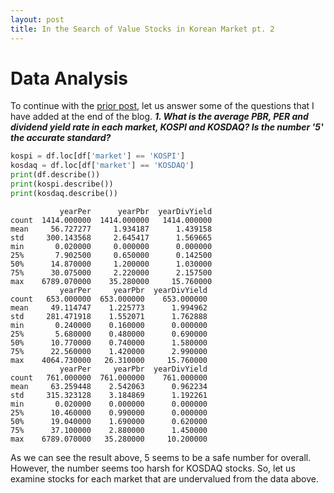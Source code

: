 ```yaml
---
layout: post
title: In the Search of Value Stocks in Korean Market pt. 2
---
```

# Data Analysis
To continue with the [prior post](https://bbq12340.github.io/valueStocks1/), let us answer some of the questions that I have added at the end of the blog. 
***1. What is the average PBR, PER and dividend yield rate in each market, KOSPI and KOSDAQ? Is the number '5' the accurate standard?***
```python
kospi = df.loc[df['market'] == 'KOSPI']
kosdaq = df.loc[df['market'] == 'KOSDAQ']
print(df.describe())
print(kospi.describe())
print(kosdaq.describe())
```
```
           yearPer      yearPbr  yearDivYield
count  1414.000000  1414.000000   1414.000000
mean     56.727277     1.934187      1.439158
std     300.143568     2.645417      1.569665
min       0.020000     0.000000      0.000000
25%       7.902500     0.650000      0.142500
50%      14.870000     1.200000      1.030000
75%      30.075000     2.220000      2.157500
max    6789.070000    35.280000     15.760000
           yearPer     yearPbr  yearDivYield
count   653.000000  653.000000    653.000000
mean     49.114747    1.225773      1.994962
std     281.471918    1.552071      1.762888
min       0.240000    0.160000      0.000000
25%       5.680000    0.480000      0.690000
50%      10.770000    0.740000      1.580000
75%      22.560000    1.420000      2.990000
max    4064.730000   26.310000     15.760000
           yearPer     yearPbr  yearDivYield
count   761.000000  761.000000    761.000000
mean     63.259448    2.542063      0.962234
std     315.323128    3.184869      1.192261
min       0.020000    0.000000      0.000000
25%      10.460000    0.990000      0.000000
50%      19.040000    1.690000      0.620000
75%      37.100000    2.880000      1.450000
max    6789.070000   35.280000     10.200000
```
As we can see the result above, 5 seems to be a safe number for overall. However, the number seems too harsh for KOSDAQ stocks. So, let us examine stocks for each market that are undervalued from the data above.
